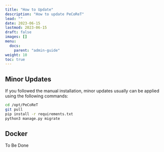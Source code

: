 ```yaml
---
title: "How to Update"
description: "How to update PeCoReT"
lead: ""
date: 2023-06-15
lastmod: 2023-06-15
draft: false
images: []
menu:
  docs:
    parent: "admin-guide"
weight: 10
toc: true
---
```


## Minor Updates

If you followed the manual installation, minor updates usually can be applied using the following commands:

```bash
cd /opt/PeCoReT
git pull
pip install -r requirements.txt
python3 manage.py migrate
```

## Docker
To Be Done